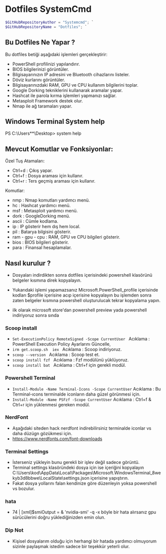 # Dotfiles SystemCmd

```Powershell
$GitHubRepositoryAuthor = "Systemcmd"; `
$GitHubRepositoryName = "Dotfiles"; `
```



## Bu Dotfiles Ne Yapar ?

Bu dotfiles betiği aşağıdaki işlemleri gerçekleştirir:

- PowerShell profilinizi yapılandırır.
- BIOS bilgilerinizi görüntüler.
- Bilgisayarınızın IP adresini ve Bluetooth cihazlarını listeler.
- Döviz kurlarını görüntüler.
- Bilgisayarınızdaki RAM, GPU ve CPU kullanım bilgilerini toplar.
- Google Dorking tekniklerini kullanarak aramalar yapar.
- Hashcat ile parola kırma işlemleri yapmanızı sağlar.
- Metasploit Framework destek olur.
- Nmap ile ağ taramaları yapar.

## Windows Terminal System help

PS C:\Users\**\Desktop> system help

Mevcut Komutlar ve Fonksiyonlar:
---------------------------------
Özel Tuş Atamaları:
- Ctrl+d            : Çıkış yapar.
- Ctrl+f            : Dosya araması için kullanır.
- Ctrl+r            : Ters geçmiş araması için kullanır.

Komutlar:
- nmp               : Nmap komutları yardımcı menü.
- hc                : Hashcat yardımcı menü.
- msf               : Metasploit yardımcı menü.
- dork              : GoogleDorking  menü.
- ascii             : Cümle kodlama.
- ip                : IP gösterir hem dış hem local.
- pil               : Batarya bilgisini gösterir.
- ram - gpu - cpu   : RAM, GPU ve CPU bilgileri gösterir.
- bios              : BIOS bilgileri gösterir.
- para              : Finansal hesaplamalar.

## Nasıl kurulur ? 

- Dosyaları indirdikten sonra dotfiles içerisindeki powershell klasörünü belgeler kısmına direk kopyalayın.

- Yukarıdaki işlemi yapamazsanız Microsoft.PowerShell_profile içerisinde kodları $profile içerisine acıp içerisine kopyalayın bu işlemden sonra zaten belgeler kısmına powershell oluşturulucak tekrar kopyalama yapın.

- ilk olarak microsoft store'dan powershell preview yada powershell  indiriyoruz sonra sında  

### Scoop install 

- ```Set-ExecutionPolicy RemoteSigned -Scope CurrentUser ``` Acıklama : PowerShell Execution Policy Ayarlarını Güncelle,
- ```irm get.scoop.sh  iex ``` Acıklama : Scoop indiriyoruz.
- ```scoop --version ```     Acıklama : Scoop test et.
- ```scoop install fzf ```  Acıklama : Fzf modülünü yüklüyoruz.
- ```scoop install bat ```  Acıklama : Ctrl+f için gerekli modül.


### Powershell Terminal
- ```Install-Module -Name Terminal-Icons -Scope CurrentUser```    Acıklama : Bu Terminal-ıcons terminalde iconların daha güzel görünmesi için.
- ```Install-Module -Name PSFzf -Scope CurrentUser```    Acıklama : Ctrl+f & Ctrl+r için yüklenmesi gereken modül.


### NerdFont
- Aşağıdaki siteden hack nerdfont indirebilirsiniz terminalde iconlar vs daha düzügn gözükmesi için.
- https://www.nerdfonts.com/font-downloads

### Terminal Settings
- İsterseniz yükleyin bunu gerekli bir işlev değil sadece görüntü.
- Terminal settings klasöründeki dosya için ise içeriğini kopyalayın C:\Users\kod\AppData\Local\Packages\Microsoft.WindowsTerminal_8wekyb3d8bbwe\LocalState\settings.json içerisine yapıştırın.
- Fakat dosya yollarını falan kendinize göre düzenleyin yoksa powershell vs bozulur.

### hata
-   74 |      [xml]$smiOutput = & 'nvidia-smi' -q -x  böyle bir hata alırsanız gpu sürücülerini doğru yüklediğinizden emin olun.

### Dip Not
- Kişisel dosyalarım olduğu için herhangi bir hatada yardımcı olmuyorum sizinle paylaşmak istedim sadece bir teşekkür yeterli olur.
